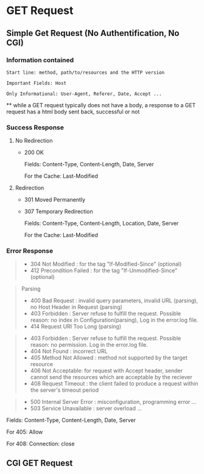 # GET Request
## Simple Get Request (No Authentification, No CGI)
### Information contained

    Start line: method, path/to/resources and the HTTP version

    Important Fields: Host

    Only Informational: User-Agent, Referer, Date, Accept ...

** while a GET request typically does not have a body, a response to a GET request has a html body sent back, successful or not

### Success Response

1) No Redirection

    - 200 OK

        Fields: Content-Type, Content-Length, Date, Server

        For the Cache: Last-Modified

2) Redirection

    - 301 Moved Permanently
    - 307 Temporary Redirection

        Fields: Content-Type, Content-Length, Location, Date, Server

		For the Cache: Last-Modified

### Error Response

> - 304 Not Modified : for the tag "If-Modified-Since" (optional)
> - 412 Precondition Failed : for the tag "If-Unmodified-Since" (optional)

> Parsing
> - 400 Bad Request : invalid query parameters, invalid URL (parsing), no Host Header in Request (parsing)
> - 403 Forbidden : Server refuse to fulfill the request. Possible reason: no index in Configuration(parsing), Log in the error.log file.
> - 414 Request URI Too Long (parsing)

> - 403 Forbidden : Server refuse to fulfill the request. Possible reason: no permission. Log in the error.log file.
> - 404 Not Found : incorrect URL
> - 405 Method Not Allowed : method not supported by the target resource
> - 406 Not Acceptable: for request with Accept header, sender cannot send the resources which are acceptable by the reciever
> - 408 Request Timeout : the client failed to produce a request within the server's timeout period

> - 500 Internal Server Error : misconfiguration, programming error ...
> - 503 Service Unavailable : server overload ...

Fields: Content-Type, Content-Length, Date, Server

For 405: Allow

For 408: Connection: close

## CGI GET Request
